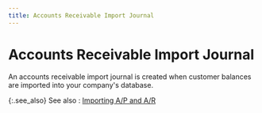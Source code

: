 ```yaml
---
title: Accounts Receivable Import Journal
---
```


# Accounts Receivable Import Journal


An accounts receivable import journal is created when customer balances  are imported into your company's database.


{:.see_also}
See also
: [Importing  A/P and A/R]({{site.utl_chm}}/db-utils/data-import/wizard/importing-a-r-and-a-p/importing_a_r_and_a_p_data_import_utility_ut.html)
